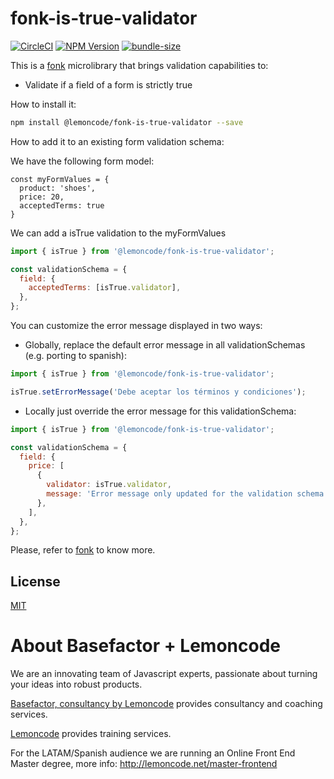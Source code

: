 # fonk-is-true-validator

[![CircleCI](https://badgen.net/github/status/Lemoncode/fonk-is-true-validator/master?icon=circleci&label=circleci)](https://circleci.com/gh/Lemoncode/fonk-is-true-validator/tree/master)
[![NPM Version](https://badgen.net/npm/v/@lemoncode/fonk-is-true-validator?icon=npm&label=npm)](https://www.npmjs.com/package/@lemoncode/fonk-is-true-validator)
[![bundle-size](https://badgen.net/bundlephobia/min/@lemoncode/fonk-is-true-validator)](https://bundlephobia.com/result?p=@lemoncode/fonk-is-true-validator)

This is a [fonk](https://github.com/Lemoncode/fonk) microlibrary that brings validation capabilities to:

- Validate if a field of a form is strictly true

How to install it:

```bash
npm install @lemoncode/fonk-is-true-validator --save
```

How to add it to an existing form validation schema:

We have the following form model:

```
const myFormValues = {
  product: 'shoes',
  price: 20,
  acceptedTerms: true
}
```

We can add a isTrue validation to the myFormValues

```javascript
import { isTrue } from '@lemoncode/fonk-is-true-validator';

const validationSchema = {
  field: {
    acceptedTerms: [isTrue.validator],
  },
};
```

You can customize the error message displayed in two ways:

- Globally, replace the default error message in all validationSchemas (e.g. porting to spanish):

```javascript
import { isTrue } from '@lemoncode/fonk-is-true-validator';

isTrue.setErrorMessage('Debe aceptar los términos y condiciones');
```

- Locally just override the error message for this validationSchema:

```javascript
import { isTrue } from '@lemoncode/fonk-is-true-validator';

const validationSchema = {
  field: {
    price: [
      {
        validator: isTrue.validator,
        message: 'Error message only updated for the validation schema',
      },
    ],
  },
};
```

Please, refer to [fonk](https://github.com/Lemoncode/fonk) to know more.

## License

[MIT](./LICENSE)

# About Basefactor + Lemoncode

We are an innovating team of Javascript experts, passionate about turning your ideas into robust products.

[Basefactor, consultancy by Lemoncode](http://www.basefactor.com) provides consultancy and coaching services.

[Lemoncode](http://lemoncode.net/services/en/#en-home) provides training services.

For the LATAM/Spanish audience we are running an Online Front End Master degree, more info: http://lemoncode.net/master-frontend
